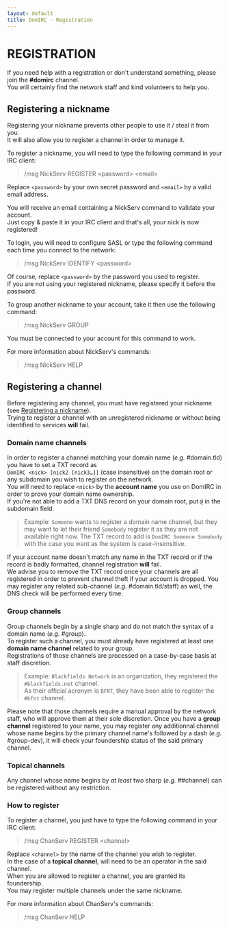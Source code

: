 ```yaml
---
layout: default
title: DomIRC - Registration
---
```


# REGISTRATION

If you need help with a registration or don't understand something, please join the **#domirc** channel.  
You will certainly find the network staff and kind volunteers to help you.


## Registering a nickname  

Registering your nickname prevents other people to use it / steal it from you.  
It will also allow you to register a channel in order to manage it.

To register a nickname, you will need to type the following command in your IRC client:
  
> /msg NickServ REGISTER \<password\> \<email\>

Replace `<password>` by your own secret password and `<email>` by a valid email address.

You will receive an email containing a NickServ command to validate your account.  
Just copy & paste it in your IRC client and that's all, your nick is now registered!

To login, you will need to configure SASL or type the following command each time you connect to the network:  

> /msg NickServ IDENTIFY \<password\>

Of course, replace `<password>` by the password you used to register.  
If you are not using your registered nickname, please specify it before the password.

To group another nickname to your account, take it then use the following command:  

> /msg NickServ GROUP

You must be connected to your account for this command to work.

For more information about NickServ's commands:  

> /msg NickServ HELP


## Registering a channel

Before registering any channel, you must have registered your nickname (see [Registering a nickname](#registering-a-nickname)).  
Trying to register a channel with an unregistered nickname or without being identified to services **will** fail.


### Domain name channels

In order to register a channel matching your domain name (*e.g.* #domain.tld) you have to set a TXT record as  
`DomIRC <nick> [nick2 [nick3…]]` (case insensitive) on the domain root or any subdomain you wish to register on the network.  
You will need to replace `<nick>` by the **account name** you use on DomIRC in order to prove your domain name ownership.  
If you're not able to add a TXT DNS record on your domain root, put `@` in the subdomain field.

> Example: `Someone` wants to register a domain name channel, but they may want to let their friend `Somebody` register it as they are not available right now. The TXT record to add is `DomIRC Someone Somebody` with the case you want as the system is case-insensitive.

If your account name doesn't match any name in the TXT record or if the record is badly formatted, channel registration **will** fail.  
We advise you to remove the TXT record once your channels are all registered in order to prevent channel theft if your account is dropped. You may register any related sub-channel (*e.g.* #domain.tld/staff) as well, the DNS check will be performed every time.


### Group channels
Group channels begin by a single sharp and do not match the syntax of a domain name (*e.g.* #group).  
To register such a channel, you must already have registered at least one **domain name channel** related to your group.  
Registrations of those channels are processed on a case-by-case basis at staff discretion.

> Example: `Blackfields Network` is an organization, they registered the `#blackfields.net` channel.  
> As their official acronym is `BFNT`, they have been able to register the `#bfnt` channel.

Please note that those channels require a manual approval by the network staff, who will approve them at their sole discretion.
Once you have a **group channel** registered to your name, you may register any additionnal channel whose name begins by the primary channel name's followed by a dash (*e.g.* #group-dev), it will check your foundership status of the said primary channel.

### Topical channels
Any channel whose name begins by *at least* two sharp (*e.g.* ##channel) can be registered without any restriction.  


### How to register
To register a channel, you just have to type the following command in your IRC client:  

> /msg ChanServ REGISTER \<channel\>

Replace `<channel>` by the name of the channel you wish to register.  
In the case of a **topical channel**, will need to be an operator in the said channel.  
When you are allowed to register a channel, you are granted its foundership.  
You may register multiple channels under the same nickname.

For more information about ChanServ's commands:  

> /msg ChanServ HELP
